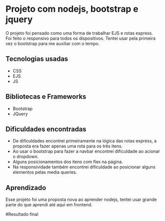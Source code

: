 # Projeto com nodejs, bootstrap e jquery 

O projeto foi pensado como uma forma de trabalhar EJS e rotas express. Foi feito o responsivo para todos os dispositivos. Tentei usar pela primeira vez o bootstrap para me auxiliar com o tempo.

## Tecnologias usadas
- CSS
- EJS
- JS

## Bibliotecas e Frameworks
- Bootstrap
- JQuery

## Dificuldades encontradas

- De dificuldades encontrei primeiramente na lógica das rotas express, a proposta era fazer apenas uma rota para os três itens. 
- Ao usar o bootstrap para fazer a navbar encontrei dificuldade ao acionar o dropdown.
- Alguns posicionamentos dos itens com flex na página. 
- Na responsividade também encontrei dificuldade ao posicionar alguns elementos pelas media queries. 

## Aprendizado

Esse projeto foi uma proposta nova ao aprender nodejs, tentei usar grande parte do que aprendi até aqui em frontend. 


#Resultado final

